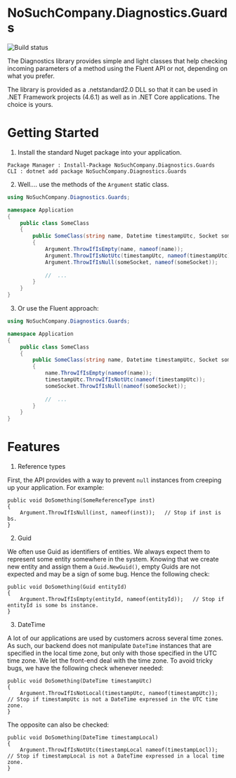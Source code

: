 # NoSuchCompany.Diagnostics.Guards #

![Build status](https://nosuchcompany.visualstudio.com/NoSuchCompany.Diagnostics/_apis/build/status/NoSuchCompany.Diagnostics-master?branch=master)

The Diagnostics library provides simple and light classes that help checking incoming parameters of a method using the Fluent API or not, depending on what you prefer.

The library is provided as a .netstandard2.0 DLL so that it can be used in .NET Framework projects (4.6.1) as well as in .NET Core applications. The choice is yours.


# Getting Started #

1. Install the standard Nuget package into your application.

```
Package Manager : Install-Package NoSuchCompany.Diagnostics.Guards
CLI : dotnet add package NoSuchCompany.Diagnostics.Guards
```

2. Well.... use the methods of the `Argument` static class.

```csharp
using NoSuchCompany.Diagnostics.Guards;

namespace Application
{
    public class SomeClass
    {
        public SomeClass(string name, Datetime timestampUtc, Socket someSocket)
        {
            Argument.ThrowIfIsEmpty(name, nameof(name));
            Argument.ThrowIfIsNotUtc(timestampUtc, nameof(timestampUtc));
            Argument.ThrowIfIsNull(someSocket, nameof(someSocket));
            
            //  ...            
        }
    }
}
```

3. Or use the Fluent approach:

```csharp
using NoSuchCompany.Diagnostics.Guards;

namespace Application
{
    public class SomeClass
    {
        public SomeClass(string name, Datetime timestampUtc, Socket someSocket)
        {
            name.ThrowIfIsEmpty(nameof(name));
            timestampUtc.ThrowIfIsNotUtc(nameof(timestampUtc));
            someSocket.ThrowIfIsNull(nameof(someSocket));
            
            //  ...            
        }
    }
}
```


# Features #

1. Reference types

First, the API provides with a way to prevent ```null``` instances from creeping up your application. For example:

```
public void DoSomething(SomeReferenceType inst)
{
    Argument.ThrowIfIsNull(inst, nameof(inst));   // Stop if inst is bs.
}
```

2. Guid

We often use Guid as identifiers of entities. We always expect them to represent some entity somewhere in the system. Knowing that we create new entity and assign them a ```Guid.NewGuid()```, empty Guids are not expected and may be a sign of some bug. Hence the following check:

```
public void DoSomething(Guid entityId)
{
    Argument.ThrowIfIsEmpty(entityId, nameof(entityId));   // Stop if entityId is some bs instance.
}
```

3. DateTime

A lot of our applications are used by customers across several time zones. As such, our backend does not manipulate ```DateTime``` instances that are specified in the local time zone, but only with those specified in the UTC time zone. We let the front-end deal with the time zone. To avoid tricky bugs, we have the following check whenever needed:


```
public void DoSomething(DateTime timestampUtc)
{
    Argument.ThrowIfIsNotLocal(timestampUtc, nameof(timestampUtc));   // Stop if timestampUtc is not a DateTime expressed in the UTC time zone.
}
```

The opposite can also be checked:

```
public void DoSomething(DateTime timestampLocal)
{
    Argument.ThrowIfIsNotUtc(timestampLocal nameof(timestampLocl));   // Stop if timestampLocal is not a DateTime expressed in a local time zone.
}
```
